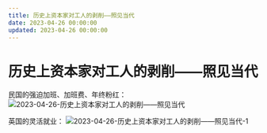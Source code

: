```yaml
---
title: 历史上资本家对工人的剥削——照见当代
date: 2023-04-26 00:00:00
updated: 2023-04-26 00:00:00
---
```


# 历史上资本家对工人的剥削——照见当代

民国的强迫加班、加班费、年终粉红：
![2023-04-26-历史上资本家对工人的剥削——照见当代](assets/2023-04-26-历史上资本家对工人的剥削——照见当代.jpeg)

英国的灵活就业：
![2023-04-26-历史上资本家对工人的剥削——照见当代-1](assets/2023-04-26-历史上资本家对工人的剥削——照见当代-1.jpeg)

